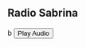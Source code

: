 ## Radio Sabrina
b
<button onclick="var audio = new Audio('/songs/A Little Too Much.mp3');audio.play();">Play Audio</button>
